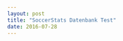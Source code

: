 ```yaml
---
layout: post
title: "SoccerStats Datenbank Test"
date: 2016-07-28
---
```


<script>
	$.ajax({
	  headers: {
	  	'X-Mashape-Key: 5CGnz2QM4GmshiIEb9jmizhrwEzAp1Kzby3jsney4KRPUEAFiJ',
	  	'Accept: application/json'
  	},
	  url: 'https://sportsop-soccer-sports-open-data-v1.p.mashape.com/v1/leagues',
	  dataType: 'json',
	  type: 'GET',
	}).done(function(response) {
	  console.log(response);
	}); 
</script>
